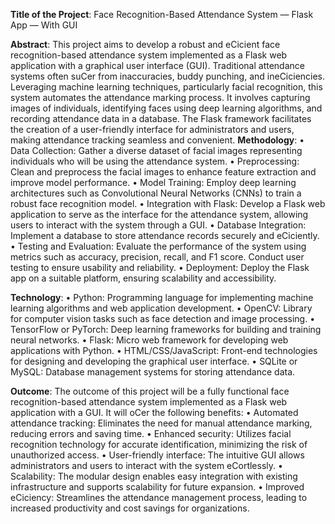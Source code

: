 **Title of the Project**: Face Recognition-Based Attendance System — Flask App — With GUI

**Abstract**:
This project aims to develop a robust and eCicient face recognition-based attendance 
system implemented as a Flask web application with a graphical user interface (GUI). 
Traditional attendance systems often suCer from inaccuracies, buddy punching, and 
ineCiciencies. Leveraging machine learning techniques, particularly facial recognition, 
this system automates the attendance marking process. It involves capturing images of 
individuals, identifying faces using deep learning algorithms, and recording attendance 
data in a database. The Flask framework facilitates the creation of a user-friendly 
interface for administrators and users, making attendance tracking seamless and 
convenient.
**Methodology**:
• Data Collection: Gather a diverse dataset of facial images representing individuals 
who will be using the attendance system.
• Preprocessing: Clean and preprocess the facial images to enhance feature 
extraction and improve model performance.
• Model Training: Employ deep learning architectures such as Convolutional Neural 
Networks (CNNs) to train a robust face recognition model.
• Integration with Flask: Develop a Flask web application to serve as the interface 
for the attendance system, allowing users to interact with the system through a 
GUI.
• Database Integration: Implement a database to store attendance records 
securely and eCiciently.
• Testing and Evaluation: Evaluate the performance of the system using metrics 
such as accuracy, precision, recall, and F1 score. Conduct user testing to ensure 
usability and reliability.
• Deployment: Deploy the Flask app on a suitable platform, ensuring scalability and 
accessibility.

**Technology**:
• Python: Programming language for implementing machine learning algorithms 
and web application development.
• OpenCV: Library for computer vision tasks such as face detection and image 
processing.
• TensorFlow or PyTorch: Deep learning frameworks for building and training neural 
networks.
• Flask: Micro web framework for developing web applications with Python.
• HTML/CSS/JavaScript: Front-end technologies for designing and developing the 
graphical user interface. 
• SQLite or MySQL: Database management systems for storing attendance data.

**Outcome**:
The outcome of this project will be a fully functional face recognition-based attendance 
system implemented as a Flask web application with a GUI. It will oCer the following 
benefits:
• Automated attendance tracking: Eliminates the need for manual attendance 
marking, reducing errors and saving time.
• Enhanced security: Utilizes facial recognition technology for accurate 
identification, minimizing the risk of unauthorized access.
• User-friendly interface: The intuitive GUI allows administrators and users to 
interact with the system eCortlessly.
• Scalability: The modular design enables easy integration with existing 
infrastructure and supports scalability for future expansion.
• Improved eCiciency: Streamlines the attendance management process, leading 
to increased productivity and cost savings for organizations.
